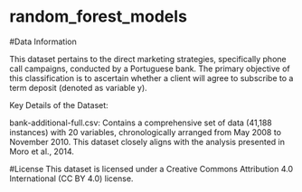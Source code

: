 # random_forest_models

#Data Information 


This dataset pertains to the direct marketing strategies, specifically phone call campaigns, conducted by a Portuguese bank. The primary objective of this classification is to ascertain whether a client will agree to subscribe to a term deposit (denoted as variable y).

Key Details of the Dataset:

bank-additional-full.csv: Contains a comprehensive set of data (41,188 instances) with 20 variables, chronologically arranged from May 2008 to November 2010. This dataset closely aligns with the analysis presented in Moro et al., 2014.

#License
This dataset is licensed under a Creative Commons Attribution 4.0 International (CC BY 4.0) license.

